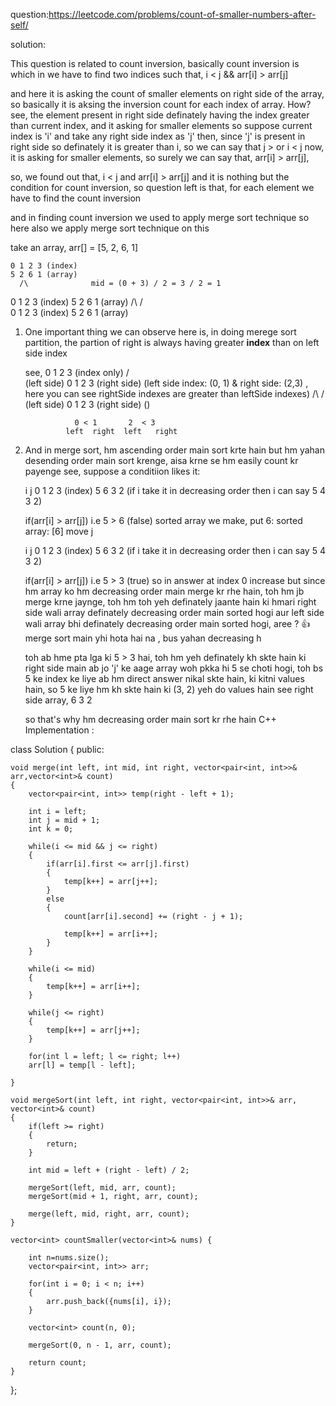 question:https://leetcode.com/problems/count-of-smaller-numbers-after-self/

solution:

This question is related to count inversion, basically count inversion is which in we have to find two indices such that, i < j && arr[i] > arr[j]

and here it is asking the count of smaller elements on right side of the array,
so basically it is aksing the inversion count for each index of array.
How?
see, the element present in right side definately having the index greater than current index, and it asking for smaller elements so suppose current index is 'i' and take any right side index as 'j'
then, since 'j' is present in right side so definately it is greater than i, so we can say that j > or i < j
now, it is asking for smaller elements, so surely we can say that, arr[i] > arr[j],

so, we found out that, i < j and arr[i] > arr[j]
and it is nothing but the condition for count inversion, so question left is that,
for each element we have to find the count inversion

and in finding count inversion we used to apply merge sort technique
so here also we apply merge sort technique on this

  take an array, arr[] = [5, 2, 6, 1]
  
    0 1 2 3 (index)
    5 2 6 1 (array)
      /\              mid = (0 + 3) / 2 = 3 / 2 = 1
   0 1  2 3  (index)
   5 2  6  1 (array)
   /\    /\
  0  1  2  3  (index)
  5  2  6  1  (array)
  
 1) One important thing we can observe here is, in doing merege sort
     partition,
     the partion of right is always having greater **index** than on left side index
  
    see,             0 1 2 3 (index only)
                      /   \
    (left side)     0  1    2  3  (right side)  (left side index: (0, 1) & right side: (2,3) , here you can see rightSide indexes are greater than leftSide indexes) 
                     /\      /\
    (left side)     0  1    2  3 (right side)  ()
    
                   0 < 1       2  < 3
                 left  right  left   right
    
 2) And in merge sort, hm ascending order main sort krte hain
    but hm yahan desending order main sort krenge, aisa krne se 
    hm easily count kr payenge
    see, suppose a conditiion likes it:
   
    i   j
    0   1 2 3 (index)
    5   6 3 2  (if i take it in decreasing order then i can say 5 4 3 2)
   
    if(arr[i] > arr[j]) i.e 5 > 6 (false)
    sorted array we make, put 6: sorted array: [6]
    move j
   
    i     j
    0   1 2 3 (index)
    5   6 3 2  (if i take it in decreasing order then i can say 5 4 3 2)
   
    if(arr[i] > arr[j]) i.e 5 > 3 (true) so in answer at index 0 increase
    but since hm array ko hm decreasing order main merge kr rhe hain,
    toh hm jb merge krne jaynge, toh hm toh yeh definately jaante hain
    ki hmari right side wali array definately decreasing order main sorted
    hogi aur left side wali array bhi definately decreasing order main 
    sorted hogi, aree ? 👍 merge sort main yhi hota hai na , bus yahan decreasing h
    
    toh ab hme pta lga ki 5 > 3 hai, toh hm yeh definately kh skte hain ki
    right side main ab jo 'j' ke aage array woh pkka hi 5 se choti hogi, 
    toh bs 5 ke index ke liye ab hm direct answer nikal skte hain, ki kitni 
    values hain,
    so 5 ke liye hm kh skte hain ki (3, 2) yeh do values hain
    see right side array, 6 3 2
    
    so that's why hm decreasing order main sort kr rhe hain
C++ Implementation :

class Solution {
public:

    void merge(int left, int mid, int right, vector<pair<int, int>>& arr,vector<int>& count)
    {
        vector<pair<int, int>> temp(right - left + 1);
        
        int i = left;
        int j = mid + 1;
        int k = 0;
        
        while(i <= mid && j <= right)
        {
            if(arr[i].first <= arr[j].first)
            {
                temp[k++] = arr[j++]; 
            }
            else
            {
                count[arr[i].second] += (right - j + 1);
                
                temp[k++] = arr[i++];
            }
        }
        
        while(i <= mid)
        {
            temp[k++] = arr[i++];
        }
        
        while(j <= right)
        {
            temp[k++] = arr[j++];
        }
        
        for(int l = left; l <= right; l++)
        arr[l] = temp[l - left];
        
    }
                
    void mergeSort(int left, int right, vector<pair<int, int>>& arr, vector<int>& count)
    {
        if(left >= right)
        {
            return;
        }

        int mid = left + (right - left) / 2;
        
        mergeSort(left, mid, arr, count);
        mergeSort(mid + 1, right, arr, count);
        
        merge(left, mid, right, arr, count);
    }
    
	vector<int> countSmaller(vector<int>& nums) {
	    
        int n=nums.size();
	    vector<pair<int, int>> arr;
        
	    for(int i = 0; i < n; i++)
	    {
	        arr.push_back({nums[i], i});
	    }
	    
	    vector<int> count(n, 0);
	    
	    mergeSort(0, n - 1, arr, count);
	    
	    return count;
	}
  
};
